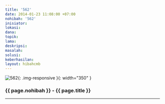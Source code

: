 ```yaml
---
title: '562'
date: 2014-01-23 11:08:00 +07:00
nohibah: '562'
inisiator: 
lokasi: 
dana: 
topik: 
lama: 
deskripsi: 
masalah: 
solusi: 
keberhasilan: 
layout: hibahcmb
---
```


![562](/static/img/hibahcmb/562.png){: .img-responsive }{: width="350" }

### {{ page.nohibah }} - {{ page.title }}

---
